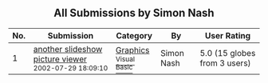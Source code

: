 ﻿<div align="center">

## All Submissions by Simon Nash

</div>

No.  | Submission | Category | By   | User Rating
---- | ---------- | -------- | ---- | -----------
1 | [another slideshow picture viewer<br /><sup>2002-07-29 18:09:10</sup>](https://github.com/Planet-Source-Code/simon-nash-another-slideshow-picture-viewer__1-37364) | [Graphics<br /><sup>Visual Basic</sup>](../ByCategory/graphics__1-46.md) | Simon Nash | 5.0 (15 globes from 3 users)
